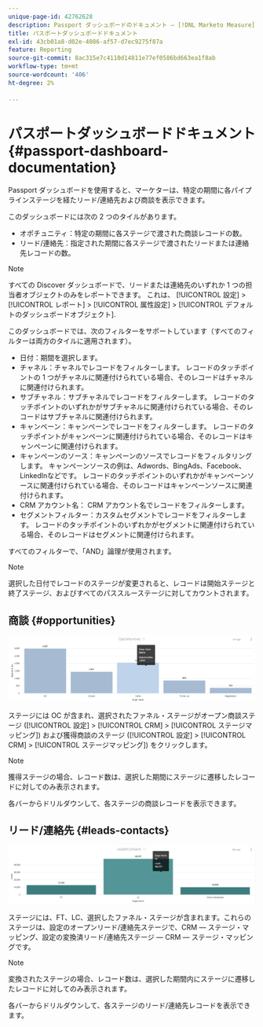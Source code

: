 ```yaml
---
unique-page-id: 42762628
description: Passport ダッシュボードのドキュメント — [!DNL Marketo Measure]  — 製品ドキュメント
title: パスポートダッシュボードドキュメント
exl-id: 43cb01a8-d02e-4086-af57-d7ec9275f87a
feature: Reporting
source-git-commit: 8ac315e7c4110d14811e77ef0586bd663ea1f8ab
workflow-type: tm+mt
source-wordcount: '406'
ht-degree: 2%

---
```


# パスポートダッシュボードドキュメント {#passport-dashboard-documentation}

Passport ダッシュボードを使用すると、マーケターは、特定の期間に各パイプラインステージを経たリード/連絡先および商談を表示できます。

このダッシュボードには次の 2 つのタイルがあります。

* オポチュニティ：特定の期間に各ステージで渡された商談レコードの数。
* リード/連絡先：指定された期間に各ステージで渡されたリードまたは連絡先レコードの数。

>[!NOTE]
>
>すべての Discover ダッシュボードで、リードまたは連絡先のいずれか 1 つの担当者オブジェクトのみをレポートできます。 これは、 [!UICONTROL 設定] > [!UICONTROL レポート] > [!UICONTROL 属性設定] > [!UICONTROL デフォルトのダッシュボードオブジェクト].

このダッシュボードでは、次のフィルターをサポートしています（すべてのフィルターは両方のタイルに適用されます）。

* 日付：期間を選択します。
* チャネル：チャネルでレコードをフィルターします。 レコードのタッチポイントの 1 つがチャネルに関連付けられている場合、そのレコードはチャネルに関連付けられます。
* サブチャネル：サブチャネルでレコードをフィルターします。 レコードのタッチポイントのいずれかがサブチャネルに関連付けられている場合、そのレコードはサブチャネルに関連付けられます。
* キャンペーン：キャンペーンでレコードをフィルターします。 レコードのタッチポイントがキャンペーンに関連付けられている場合、そのレコードはキャンペーンに関連付けられます。
* キャンペーンのソース：キャンペーンのソースでレコードをフィルタリングします。 キャンペーンソースの例は、Adwords、BingAds、Facebook、LinkedInなどです。 レコードのタッチポイントのいずれかがキャンペーンソースに関連付けられている場合、そのレコードはキャンペーンソースに関連付けられます。
* CRM アカウント名： CRM アカウント名でレコードをフィルターします。
* セグメントフィルター：カスタムセグメントでレコードをフィルターします。 レコードのタッチポイントのいずれかがセグメントに関連付けられている場合、そのレコードはセグメントに関連付けられます。

すべてのフィルターで、「AND」論理が使用されます。

>[!NOTE]
>
>選択した日付でレコードのステージが変更されると、レコードは開始ステージと終了ステージ、およびすべてのパススルーステージに対してカウントされます。

## 商談 {#opportunities}

![](assets/one-1.png)

ステージには OC が含まれ、選択されたファネル・ステージがオープン商談ステージ ([!UICONTROL 設定] > [!UICONTROL CRM] > [!UICONTROL ステージマッピング]) および獲得商談のステージ ([!UICONTROL 設定] > [!UICONTROL CRM] > [!UICONTROL ステージマッピング]) をクリックします。

>[!NOTE]
>
>獲得ステージの場合、レコード数は、選択した期間にステージに遷移したレコードに対してのみ表示されます。

各バーからドリルダウンして、各ステージの商談レコードを表示できます。

## リード/連絡先 {#leads-contacts}

![](assets/two-1.png)

ステージには、FT、LC、選択したファネル・ステージが含まれます。これらのステージは、設定のオープンリード/連絡先ステージで、CRM — ステージ・マッピング、設定の変換済リード/連絡先ステージ — CRM — ステージ・マッピングです。

>[!NOTE]
>
>変換されたステージの場合、レコード数は、選択した期間内にステージに遷移したレコードに対してのみ表示されます。

各バーからドリルダウンして、各ステージのリード/連絡先レコードを表示できます。
